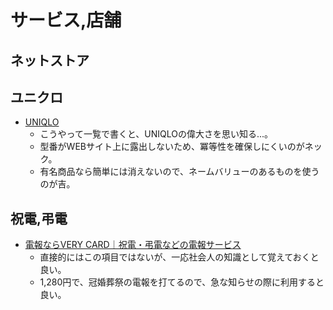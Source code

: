 サービス,店舗
====

ネットストア
----

ユニクロ
----

- [UNIQLO](http://www.uniqlo.com/jp/)
  - こうやって一覧で書くと、UNIQLOの偉大さを思い知る...。
  - 型番がWEBサイト上に露出しないため、冪等性を確保しにくいのがネック。
  - 有名商品なら簡単には消えないので、ネームバリューのあるものを使うのが吉。

祝電,弔電
----

- [電報ならVERY CARD｜祝電・弔電などの電報サービス](http://www.verycard.net/)
  - 直接的にはこの項目ではないが、一応社会人の知識として覚えておくと良い。
  - 1,280円で、冠婚葬祭の電報を打てるので、急な知らせの際に利用すると良い。
